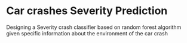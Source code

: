 # Car crashes Severity Prediction
 Designing a Severity crash classifier based on random forest algorithm given specific information about the environment of the car crash
